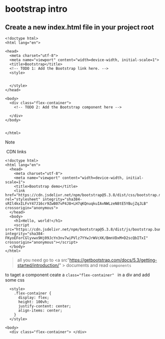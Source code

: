 # bootstrap intro

## Create a new index.html file in your project root
```
<!doctype html>
<html lang="en">

<head>
  <meta charset="utf-8">
  <meta name="viewport" content="width=device-width, initial-scale=1">
  <title>Bootstrap</title>
  <!-- TODO 1: Add the Bootstrap link here. -->
  <style>


  </style>
</head>

<body>
  <div class="flex-container">
    <!-- TODO 2: Add the Bootstrap component here -->

  </div>
</body>


</html>
```

> [!NOTE]
>‌ CDN links
```
<!doctype html>
<html lang="en">
  <head>
    <meta charset="utf-8">
    <meta name="viewport" content="width=device-width, initial-scale=1">
    <title>Bootstrap demo</title>
    <link href="https://cdn.jsdelivr.net/npm/bootstrap@5.3.8/dist/css/bootstrap.min.css" rel="stylesheet" integrity="sha384-sRIl4kxILFvY47J16cr9ZwB07vP4J8+LH7qKQnuqkuIAvNWLzeN8tE5YBujZqJLB" crossorigin="anonymous">
  </head>
  <body>
    <h1>Hello, world!</h1>
    <script src="https://cdn.jsdelivr.net/npm/bootstrap@5.3.8/dist/js/bootstrap.bundle.min.js" integrity="sha384-FKyoEForCGlyvwx9Hj09JcYn3nv7wiPVlz7YYwJrWVcXK/BmnVDxM+D2scQbITxI" crossorigin="anonymous"></script>
  </body>
</html>
```

> all you need go to <a src"https://getbootstrap.com/docs/5.3/getting-started/introduction/" > documents </a>
> and read `components`
>


to taget a component ceate a `class="flex-container" ` in a div and add some css 
```
  <style>
    .flex-container {
      display: flex;
      height: 100vh;
      justify-content: center;
      align-items: center;
    }
  </style>

<body>
  <div class="flex-container"> </div>
```

 










